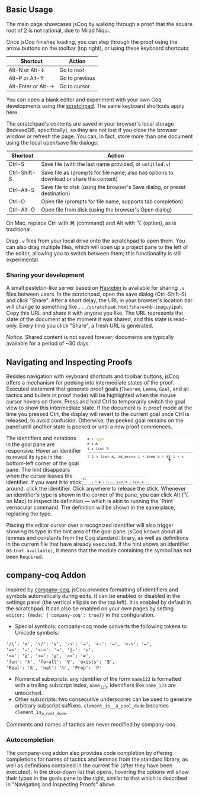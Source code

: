## Basic Usage

The main page showcases jsCoq by walking through a proof that the square root of 2 is not rational, due to Milad Niqui.

Once jsCoq finishes loading, you can step through the proof using the
arrow buttons on the toolbar (top right), or using these keyboard
shortcuts:

| Shortcut           | Action           |
|--------------------|------------------|
| Alt-N or Alt-↓     | Go to next       |
| Alt-P or Alt-↑     | Go to previous   |
| Alt-Enter or Alt-→ | Go to cursor     |

You can open a blank editor and experiment with your own Coq developments using the
[scratchpad](https://jscoq.github.io/node_modules/jscoq/examples/scratchpad.html).
The same keyboard shortcuts apply here.

The scratchpad's contents are saved in your browser's local storage (IndexedDB, specifically),
so they are not lost if you close the browser window or refresh the page.
You can, in fact, store more than one document using the local open/save file dialogs:

| Shortcut           | Action                                                                       |
|--------------------|------------------------------------------------------------------------------|
| Ctrl-S             | Save file (with the last name provided, or `untitled.v`)                     |
| Ctrl-Shift-S       | Save file as (prompts for file name; also has options to download or share the content)  |
| Ctrl-Alt-S         | Save file to disk (using the browser's Save dialog, or preset destination)   |
| Ctrl-O             | Open file (prompts for file name, supports tab completion)                   |
| Ctrl-Alt-O         | Open file from disk (using the browser's Open dialog)                        |

On Mac, replace Ctrl with ⌘ (command) and Alt with ⌥ (option), as is traditional.

Drag `.v` files from your local drive onto the scratchpad to open them.
You can also drag multiple files, which will open up a project pane to the left of the editor, allowing you to switch between them; this functionality is still experimental.

### Sharing your development

A small pastebin-like server based on [Hastebin](https://hastebin.com) is available for sharing `.v` files between users.
In the scratchpad, open the save dialog (Ctrl-Shift-S) and click "Share". After a short delay, the URL in your browser's location bar will change to something like `.../scratchpad.html?share=hb-inuguyipuh`. Copy this URL and share it with anyone you like.
The URL represents the state of the document at the moment it was shared, and this state is read-only. Every time you click "Share", a fresh URL is generated.

*Notice.* Shared content is not saved forever; documents are typically available for a period of ~30 days.


## Navigating and Inspecting Proofs

Besides navigation with keyboard shortcuts and toolbar buttons, jsCoq offers
a mechanism for peeking into intermediate states of the proof.
Executed statement that generate proof goals (`Theorem`, `Lemma`, `Goal`, and
all tactics and bullets in proof mode) will be highlighted when the mouse cursor
hovers on them.
Press and hold Ctrl to temporarily switch the goal view to show this intermediate state.
If the document is in proof mode at the time you pressed Ctrl, the display will revert to the current goal once Ctrl is released, to avoid confusion.
Otherwise, the peeked goal remains on the panel until another state is peeked or until a new proof commences.

<img alt="Revealing type of tl in goal" src="img/man-contextual-info-1.png" width="300" style="float: right">
The identifiers and notations in the goal pane are responsive.
Hover an identifier to reveal its type in the bottom-left corner of the goal pane.
The hint disappears when the cursor leaves the identifier. If you want it to stick around, click the identifier. Click anywhere to release the stick.
Whenever an identifier's type is shown in the corner of the pane,
you can click Alt (⌥ on Mac) to inspect its definition — which is akin to running the `Print` vernacular command.
The definition will be shown in the same place, replacing the type.

Placing the editor cursor over a recognized identifier will also trigger
showing its type in the hint area of the goal pane.
jsCoq knows about all lemmas and constants from the Coq standard library, as well as definitions in the current file that have already executed.
If the hint shows an identifier as `(not available)`, it means that the module containing the symbol has not been `Require`d.

## company-coq Addon

Inspired by [company-coq](https://github.com/cpitclaudel/company-coq), jsCoq provides
formatting of identifiers and symbols automatically during edits.
It can be enabled or disabled in the settings panel (the vertical ellipsis on the top left).
It is enabled by default in the scratchpad.
It can also be enabled on your own pages by setting `editor: {mode: {'company-coq': true}}` in the configuration.

 * Special symbols: company-coq mode converts the following tokens to Unicode symbols:
 ```
'/\': '∧', '\/': '∨', '->': '→', '<-': '←', '<->': '↔', 
'=>': '⇒', '>->': '↣', '|-': '⊢',
'<=': '≤', '>=': '≥', '<>': '≠',
'fun': 'λ', 'forall': '∀', 'exists': '∃', 
'Real': 'ℝ', 'nat': 'ℕ', 'Prop': 'ℙ'
```
 * Numerical subscripts: any identifier of the form `name123` is formatted with a trailing subscript index, `name`<sub>`123`</sub>. Identifiers like `name_123` are untouched.
 * Other subscripts: two consecutive underscores can be used to generate arbitrary subscript suffixes. `clemént_is__a_cool_dude` becomes `clemént_is`<sub>`a_cool_dude`</sub>.

Comments and names of tactics are never modified by company-coq.

### Autocompletion

The company-coq addon also provides code completion by offering completions for
names of tactics and lemmas from the standard library, as well as definitions contained in the current file (after they have been executed).
In the drop-down list that opens, hovering the options will show their types in the goals pane to the right, similar to that which is described in "Navigating and Inspecting Proofs" above.

